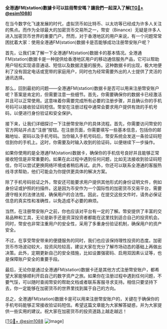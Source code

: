 **全港通FM(station)數據卡可以註冊幣安嗎？讓我們一起深入了解[[TG💪+ @esim1088](https://t.me/s/esim1088)]**

在当今数字化飞速发展的时代，虚拟货币如比特币、以太坊等已经成为许多人关注的焦点。而作为全球最大的加密货币交易所之一，幣安（Binance）无疑是许多人进入加密货币世界的重要门户。然而，对于香港地区的用户来说，有一个问题常常困扰着大家：使用全港通FM(station)数据卡是否能够成功注册幣安账户呢？

首先，让我们来了解一下全港通FM(station)数据卡的基本情况。全港通FM(station)数据卡是一种提供给香港地区用户的移动通信服务产品，它可以帮助用户轻松实现语音通话、短信以及数据流量的服务。这种数据卡的出现，极大地便利了没有固定电话或宽带的家庭用户，同时也为经常需要外出的人士提供了灵活的通讯选择。

那么，回到最初的问题——全港通FM(station)数据卡是否可以用来注册幣安账户呢？答案是肯定的，但需要注意一些细节。首先，你需要确保你的数据卡已经激活并且可以正常使用。这意味着你需要完成所有必要的注册步骤，并且确认你的手机号码可以接收验证码短信。幣安在注册过程中通常会要求用户提供有效的手机号码，以便进行身份验证和安全保护。

接下来，让我们详细探讨一下注册幣安账户的具体流程。首先，你需要访问幣安的官方网站并点击“注册”按钮。在注册页面，你需要填写一些基本信息，包括你的邮箱地址、密码以及手机号码。当你输入手机号码后，幣安系统会发送一条验证码短信到你的手机上。这时，你需要及时输入收到的验证码，以便继续下一步操作。

如果你使用的是全港通FM(station)数据卡，确保你的手机信号良好并且能够正常接收短信是非常重要的。如果在此过程中遇到任何问题，比如无法接收到验证码短信，你可以尝试更换网络环境或者稍后再试。此外，你还可以联系全港通的客服热线寻求帮助，他们可能会为你提供更具体的解决方案。

除了手机号码验证之外，幣安还可能要求用户提供其他形式的身份证明文件，例如身份证或护照的扫描件。这是因为币安作为一个国际性的加密货币交易平台，需要遵守相关的法律法规，确保用户的合法性。因此，在提交这些文件时，请务必保证信息的真实性和准确性，以免造成不必要的麻烦。

当然，在注册幣安账户之前，你也应该对平台有一定的了解。幣安提供了丰富的交易品种和工具，无论是新手还是资深投资者都能在这里找到适合自己的投资机会。同时，幣安也非常注重用户的安全性，采用了多重身份验证机制，确保用户的资产安全。

不过，在享受幣安带来的便捷服务的同时，我们也应该保持理性投资的态度。加密货币市场波动较大，投资风险较高，建议大家在充分了解市场动态的基础上再做出决策。此外，定期更新自己的安全措施，比如设置强密码、启用双因素认证等，也是保障账户安全的重要手段。

最后，无论你是通过全港通FM(station)数据卡还是其他方式注册幣安账户，都希望大家能够顺利开启自己的数字资产之旅。如果你在注册过程中遇到任何问题，不要气馁，可以随时查阅幣安的帮助文档或者联系客服寻求支持。相信只要坚持下去，你一定能够在加密货币的世界里找到属于自己的方向。

总之，全港通FM(station)数据卡是可以用来注册幣安账户的，关键在于确保你的手机号码能够正常接收验证码短信。希望这篇文章能为大家解答疑惑，并为大家提供一些实用的建议。祝大家在加密货币的投资道路上越走越远！

[[TG💪+ @esim1088](https://t.me/s/esim1088) ![Image](https://i.postimg.cc/4NQfJmqS/Snipaste-2025-05-13-00-14-12.png)]